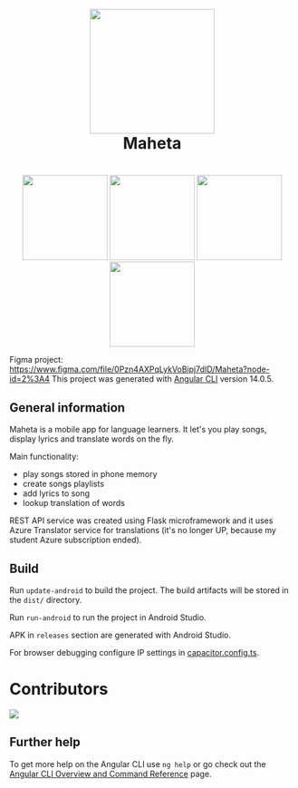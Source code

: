 <h1 align="center">
  <br>
<img src="https://github.com/user-attachments/assets/3ab6b358-475d-4427-bd4e-1c27280cc95b" width="220">
  <br>
  <b>Maheta</b>
  <br>
</h1>


<h1 align="center">
</h1>

<p align="center">
  <img src="https://github.com/user-attachments/assets/13a5546b-d68b-4e88-81d6-01cd48f5a923" width="150">
  <img src="https://github.com/user-attachments/assets/4bae5b4a-edc9-4246-b911-f6c0246e1fa8" width="150">
  <img src="https://github.com/user-attachments/assets/a1199e2a-291c-4177-8f35-12fea8a377b1" width="150">
  <img src="https://github.com/user-attachments/assets/6f8cfa5a-33b1-4b54-a1c0-d1e97522e469" width="150">
</p>

Figma project: https://www.figma.com/file/0Pzn4AXPqLykVoBipj7dID/Maheta?node-id=2%3A4
This project was generated with [Angular CLI](https://github.com/angular/angular-cli) version 14.0.5.

## General information
Maheta is a mobile app for language learners. It let's you play songs, display lyrics and translate words on the fly.

Main functionality:
- play songs stored in phone memory
- create songs playlists
- add lyrics to song
- lookup translation of words

REST API service was created using Flask microframework and it uses Azure Translator service for translations (it's no longer UP, because my student Azure subscription ended).


## Build

Run `update-android` to build the project. The build artifacts will be stored in the `dist/` directory.

Run `run-android` to run the project in Android Studio.

APK in `releases` section are generated with Android Studio.

For browser debugging configure IP settings in <a href='https://github.com/fu-penzi/maheta/blob/master/capacitor.config.ts'>capacitor.config.ts</a>.

# Contributors

<a href="https://github.com/fu-penzi/maheta/graphs/contributors">
  <img src="https://contrib.rocks/image?repo=fu-penzi/maheta" />
</a>

## Further help

To get more help on the Angular CLI use `ng help` or go check out the [Angular CLI Overview and Command Reference](https://angular.io/cli) page.
